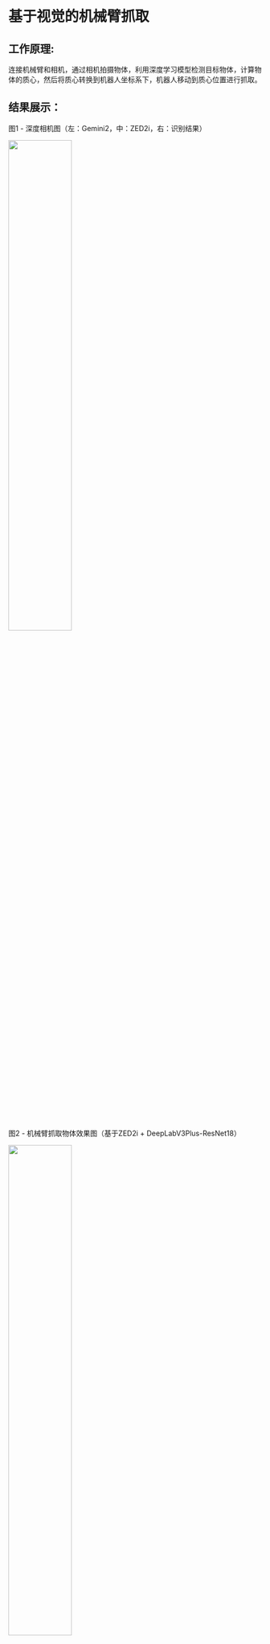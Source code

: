 # 基于视觉的机械臂抓取

## 工作原理:
连接机械臂和相机，通过相机拍摄物体，利用深度学习模型检测目标物体，计算物体的质心，然后将质心转换到机器人坐标系下，机器人移动到质心位置进行抓取。

## 结果展示：
图1 - 深度相机图（左：Gemini2，中：ZED2i，右：识别结果）

<img src="RobotGrasp/图1.png" width="50%">

图2 - 机械臂抓取物体效果图（基于ZED2i + DeepLabV3Plus-ResNet18）

<img src="RobotGrasp/图2.gif" width="50%">

## 硬件部分：
- Orbbec Gemini2深度相机 - 双目红外结构光
- Stereolabs ZED2i深度相机 - 双目RGB
- Hans Robot Elfin机械臂 - 6自由度

## 代码部分: 
### 1. 机械臂控制函数：Hans_Robot.py 
- 封装了常用的机械臂控制函数：
1. 机器人参数初始化：
    1.1 连接参数：IP和端口、电箱ID、机器人ID、末端执行器ID、是否使用末端执行器、是否使用相机
    1.2 工作参数：工作空间限制、关节限制、最大速度、最大加速度、TCP坐标、机器人速度比例
    1.3 运动参数：位置容差阈值、回零位置、放置位置、抓取位姿
    1.4 相机参数：相机内参、相机深度尺度
2. 机器人基础函数 - 连接、使能、下电、回零、停止、暂停、继续、复位
3. 机器人工具函数 - 列表字符串转浮点数、弧度转角度、角度转弧度
4. 机器人功能函数 - 启动机器人、重启机器人、获取相机数据、末端执行器检测、末端执行器打开、末端执行器闭合、机器人运动速度设置、机器人运动状态检测、机器人当前状态检测、机器人当前位置获取、机器人移动精度检测、判断机器人是否在工作空间内
5. 机器人运动函数 - 关节点动调节、直线点动调节、路点点动调节、关节运动、直线轨迹运动、圆弧轨迹运动、机器人高精度移动函数
6. 机器人抓取函数 - 机器人平面抓取物体、机器人抓取放置物体、机器人推动物体

### 2. 深度相机函数：Gemini_camera.py | Gemini_photo.py | ZED2i_camera.py | ZED2i_photo.py
- camera.py为相机初始化和连接函数，photo.py为图像显示、拍照和保存函数
1. 相机参数初始化 - 确定相机设备ID、RGB图像尺寸、RGB图像帧率、深度图像尺寸、深度图像帧率，初始化RGB内参、深度图内参、深度缩放系数
2. 相机连接 - 配置相机参数、获取相机数据流，确定对齐模式、深度尺度、相机内参，打印相机数据流信息
3. 相机功能函数 - 深度模式选择，开关激光，开关LDP，开关软件滤波，获取相机内参（输出为特定格式），获取RGB图像和深度图像，保存图像
4. 相机图像显示 - RGB与深度图像叠加显示、RGB与深度图像独立显示
5. 相机工具函数 - OpenCV窗口的回调函数，深度图像修复缺失值，深度图像归一化

### 3. 目标检测算法（语义/实例分割）：InstanceSegmentation
|模型|预测精度（IoU）|每秒预测帧率|
|-|-:|-:|
UNet|0.9085|37.42 ± 1.33
UNetPlus|0.8933|41.81 ± 2.73
NestedUNet|0.9093|38.67 ± 2.54
U2Net|0.9132|27.84 ± 0.18
DeepLabV3Plus-ResNet18|0.9127|36.54 ± 0.11
DeepLabV3Plus-ResNet34|0.9080|30.32 ± 1.44
MedicalTransformer|0.8968|14.23 ± 0.09

### 4. 官方 SKD 文件：utils
